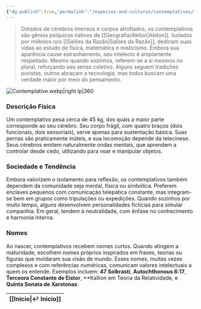 ```yaml
---
{"dg-publish":true,"permalink":"/especies-and-culturas/contemplativos/"}
---
```



> Dotados de cérebros imensos e corpos atrofiados, os contemplativos são gênios psíquicos nativos de [[Geografia/Akiton\|Akiton]]. Isolados por milênios nos [[Salões da Razão\|Salões da Razão]], dedicam suas vidas ao estudo de física, matemática e misticismo. Embora sua aparência cause estranhamento, seu intelecto é amplamente respeitado. Mesmo quando sozinhos, referem-se a si mesmos no plural, reforçando seu senso coletivo. Alguns seguem tradições puristas, outros abraçam a tecnologia, mas todos buscam uma verdade maior por meio do pensamento.

![Contemplative.webp|right lp|360](/img/user/Assets/Imagens/Ra%C3%A7as/Contemplative.webp)

### **Descrição Física**

Um contemplativo pesa cerca de 45 kg, dos quais a maior parte corresponde ao seu cérebro. Seu corpo frágil, com quatro braços (dois funcionais, dois sensoriais), serve apenas para sustentação básica. Suas pernas são praticamente inúteis, e sua locomoção depende da telecinese. Seus cérebros emitem naturalmente ondas mentais, que aprendem a controlar desde cedo, utilizando para voar e manipular objetos.



### **Sociedade e Tendência**

Embora valorizem o isolamento para reflexão, os contemplativos também dependem da comunidade seja mental, física ou simbólica. Preferem enclaves pequenos com comunicação telepática constante, mas integram-se bem em grupos como tripulações ou expedições. Quando sozinhos por muito tempo, alguns desenvolvem personalidades fictícias para simular companhia. Em geral, tendem à neutralidade, com ênfase no conhecimento e harmonia interna.

### **Nomes**

Ao nascer, contemplativos recebem nomes curtos. Quando atingem a maturidade, escolhem nomes próprios inspirados em frases, teorias ou figuras que moldaram sua visão de mundo. Esses nomes, muitas vezes complexos e com referências numéricas, comunicam valores intelectuais a quem os entende. Exemplos incluem: **47 Solkrasti**, **Autochthonous 6:17**, **Terceora Constante de Eistor**, **Kallion em Teoria da Relatividade, e **Quinta Sonata de Xarstonax**.

| [[Inicio\|↩ Inicio]] |
| -------------------- |